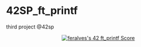 # 42SP_ft_printf
third project @42sp

<div align="center">
  <a href="https://github.com/JaeSeoKim/badge42"><img src="https://badge42.vercel.app/api/v2/cli7l4sim001108mvngbgwmeh/project/2712480" alt="feralves's 42 ft_printf Score" /></a>
</div>
